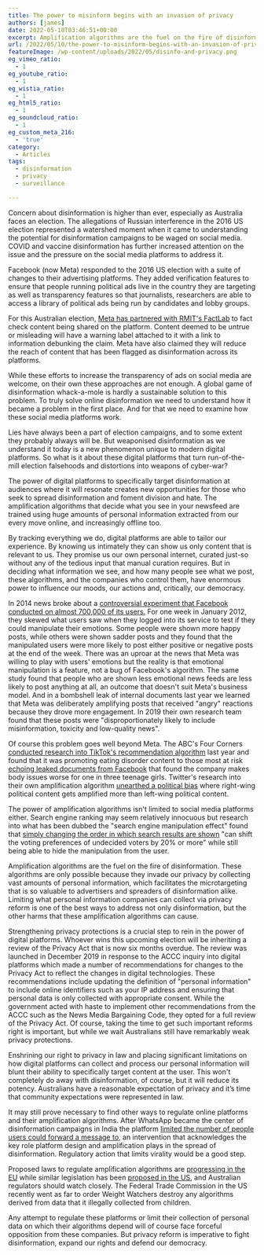 ```yaml
---
title: The power to misinform begins with an invasion of privacy
authors: [james]
date: 2022-05-10T03:46:51+00:00
excerpt: Amplification algorithms are the fuel on the fire of disinformation.
url: /2022/05/10/the-power-to-misinform-begins-with-an-invasion-of-privacy/
featureImage: /wp-content/uploads/2022/05/disinfo-and-privacy.png
eg_vimeo_ratio:
  - 1
eg_youtube_ratio:
  - 1
eg_wistia_ratio:
  - 1
eg_html5_ratio:
  - 1
eg_soundcloud_ratio:
  - 1
eg_custom_meta_216:
  - 'true'
category:
  - Articles
tags:
  - disinformation
  - privacy
  - surveillance

---
```

Concern about disinformation is higher than ever, especially as Australia faces an election. The allegations of Russian interference in the 2016 US election represented a watershed moment when it came to understanding the potential for disinformation campaigns to be waged on social media. COVID and vaccine disinformation has further increased attention on the issue and the pressure on the social media platforms to address it.

Facebook (now Meta) responded to the 2016 US election with a suite of changes to their advertising platforms. They added verification features to ensure that people running political ads live in the country they are targeting as well as transparency features so that journalists, researchers are able to access a library of political ads being run by candidates and lobby groups.

For this Australian election, [Meta has partnered with RMIT's FactLab][1] to fact check content being shared on the platform. Content deemed to be untrue or misleading will have a warning label attached to it with a link to information debunking the claim. Meta have also claimed they will reduce the reach of content that has been flagged as disinformation across its platforms.

While these efforts to increase the transparency of ads on social media are welcome, on their own these approaches are not enough. A global game of disinformation whack-a-mole is hardly a sustainable solution to this problem. To truly solve online disinformation we need to understand how it became a problem in the first place. And for that we need to examine how these social media platforms work.

Lies have always been a part of election campaigns, and to some extent they probably always will be. But weaponised disinformation as we understand it today is a new phenomenon unique to modern digital platforms. So what is it about these digital platforms that turn run-of-the-mill election falsehoods and distortions into weapons of cyber-war?

The power of digital platforms to specifically target disinformation at audiences where it will resonate creates new opportunities for those who seek to spread disinformation and foment division and hate. The amplification algorithms that decide what you see in your newsfeed are trained using huge amounts of personal information extracted from our every move online, and increasingly offline too.

By tracking everything we do, digital platforms are able to tailor our experience. By knowing us intimately they can show us only content that is relevant to us. They promise us our own personal internet, curated just-so without any of the tedious input that manual curation requires. But in deciding what information we see, and how many people see what we post, these algorithms, and the companies who control them, have enormous power to influence our moods, our actions and, critically, our democracy.

In 2014 news broke about a [controversial experiment that Facebook conducted on almost 700,000 of its users.][2] For one week in January 2012, they skewed what users saw when they logged into its service to test if they could manipulate their emotions. Some people were shown more happy posts, while others were shown sadder posts and they found that the manipulated users were more likely to post either positive or negative posts at the end of the week. There was an uproar at the news that Meta was willing to play with users' emotions but the reality is that emotional manipulation is a feature, not a bug of Facebook's algorithm. The same study found that people who are shown less emotional news feeds are less likely to post anything at all, an outcome that doesn't suit Meta's business model. And in a bombshell leak of internal documents last year we learned that Meta was deliberately amplifying posts that received "angry" reactions because they drove more engagement. In 2019 their own research team found that these posts were "disproportionately likely to include misinformation, toxicity and low-quality news".

Of course this problem goes well beyond Meta. The ABC's Four Corners [conducted research into TikTok's recommendation algorithm][3] last year and found that it was promoting eating disorder content to those most at risk [echoing leaked documents from Facebook][4] that found the company makes body issues worse for one in three teenage girls. Twitter's research into their own amplification algorithm [unearthed a political bias][5] where right-wing political content gets amplified more than left-wing political content.

The power of amplification algorithms isn't limited to social media platforms either. Search engine ranking may seem relatively innocuous but research into what has been dubbed the "search engine manipulation effect" found that [simply changing the order in which search results are shown][6] "can shift the voting preferences of undecided voters by 20% or more" while still being able to hide the manipulation from the user.

Amplification algorithms are the fuel on the fire of disinformation. These algorithms are only possible because they invade our privacy by collecting vast amounts of personal information, which facilitates the microtargeting that is so valuable to advertisers and spreaders of disinformation alike. Limiting what personal information companies can collect via privacy reform is one of the best ways to address not only disinformation, but the other harms that these amplification algorithms can cause.

Strengthening privacy protections is a crucial step to rein in the power of digital platforms. Whoever wins this upcoming election will be inheriting a review of the Privacy Act that is now six months overdue. The review was launched in December 2019 in response to the ACCC inquiry into digital platforms which made a number of recommendations for changes to the Privacy Act to reflect the changes in digital technologies. These recommendations include updating the definition of "personal information" to include online identifiers such as your IP address and ensuring that personal data is only collected with appropriate consent. While the government acted with haste to implement other recommendations from the ACCC such as the News Media Bargaining Code, they opted for a full review of the Privacy Act. Of course, taking the time to get such important reforms right is important, but while we wait Australians still have remarkably weak privacy protections.

Enshrining our right to privacy in law and placing significant limitations on how digital platforms can collect and process our personal information will blunt their ability to specifically target content at the user. This won't completely do away with disinformation, of course, but it will reduce its potency. Australians have a reasonable expectation of privacy and it&#8217;s time that community expectations were represented in law.

It may still prove necessary to find other ways to regulate online platforms and their amplification algorithms. After WhatsApp became the center of disinformation campaigns in India the platform [limited the number of people users could forward a message to][7], an intervention that acknowledges the key role platform design and amplification plays in the spread of disinformation. Regulatory action that limits virality would be a good step.

Proposed laws to regulate amplification algorithms are [progressing in the EU][8] while similar legislation has been [proposed in the US][9], and Australian regulators should watch closely. The Federal Trade Commission in the US recently went as far to order Weight Watchers destroy any algorithms derived from data that it illegally collected from children.

Any attempt to regulate these platforms or limit their collection of personal data on which their algorithms depend will of course face forceful opposition from these companies. But privacy reform is imperative to fight disinformation, expand our rights and defend our democracy.

 [1]: https://www.abc.net.au/news/2022-03-16/fact-check-facebook-instagram-rmit-factlab-fact-checking/100911966
 [2]: https://www.theguardian.com/technology/2014/jun/29/facebook-users-emotions-news-feeds
 [3]: https://www.abc.net.au/news/2021-07-26/tiktok-algorithm-dangerous-eating-disorder-content-censorship/100277134
 [4]: https://www.cnbc.com/2021/09/14/facebook-documents-show-how-toxic-instagram-is-for-teens-wsj.html
 [5]: https://blog.twitter.com/en_us/topics/company/2021/rml-politicalcontent
 [6]: https://www.pnas.org/doi/10.1073/pnas.1419828112
 [7]: https://www.bbc.com/news/technology-46945642
 [8]: https://www.europarl.europa.eu/news/en/press-room/20220114IPR21017/digital-services-act-regulating-platforms-for-a-safer-online-space-for-users
 [9]: https://www.washingtonpost.com/technology/2021/10/12/congress-regulate-facebook-algorithm/
